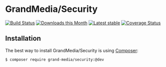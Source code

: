 GrandMedia/Security
======

[![Build Status](https://travis-ci.org/GrandMedia/Security.svg?branch=master)](https://travis-ci.org/GrandMedia/Security)
[![Downloads this Month](https://img.shields.io/packagist/dm/grand-media/security.svg)](https://packagist.org/packages/grand-media/security)
[![Latest stable](https://img.shields.io/packagist/v/grand-media/security.svg)](https://packagist.org/packages/grand-media/security)
[![Coverage Status](https://coveralls.io/repos/github/GrandMedia/Security/badge.svg?branch=master)](https://coveralls.io/github/GrandMedia/Security?branch=master)

Installation
------------

The best way to install GrandMedia/Security is using  [Composer](http://getcomposer.org/):

```sh
$ composer require grand-media/security:@dev
```

